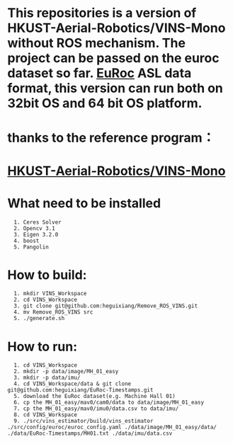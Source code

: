 # This  repositories is a version of HKUST-Aerial-Robotics/VINS-Mono without ROS mechanism. The project can be passed on the euroc dataset so far. [EuRoc](http://projects.asl.ethz.ch/datasets/doku.php?id=kmavvisualinertialdatasets) ASL data format, this version can run both on 32bit OS and 64 bit OS platform.

# thanks to the reference program： 
# [HKUST-Aerial-Robotics/VINS-Mono](https://github.com/HKUST-Aerial-Robotics/VINS-Mono)
# What need to be installed
```
  1. Ceres Solver
  2. Opencv 3.1
  3. Eigen 3.2.0
  4. boost
  5. Pangolin
```
# How to build:
```
  1. mkdir VINS_Workspace
  2. cd VINS_Workspace
  3. git clone git@github.com:heguixiang/Remove_ROS_VINS.git
  4. mv Remove_ROS_VINS src
  5. ./generate.sh
``` 
# How to run:
```
  1. cd VINS_Workspace
  2. mkdir -p data/image/MH_01_easy
  3. mkdir -p data/imu/
  4. cd VINS_Workspace/data & git clone git@github.com:heguixiang/EuRoc-Timestamps.git
  5. download the EuRoc dataset(e.g. Machine Hall 01)
  6. cp the MH_01_easy/mav0/cam0/data to data/image/MH_01_easy
  7. cp the MH_01_easy/mav0/imu0/data.csv to data/imu/
  8. cd VINS_Workspace
  9. ./src/vins_estimator/build/vins_estimator ./src/config/euroc/euroc_config.yaml ./data/image/MH_01_easy/data/ ./data/EuRoc-Timestamps/MH01.txt ./data/imu/data.csv
```  
